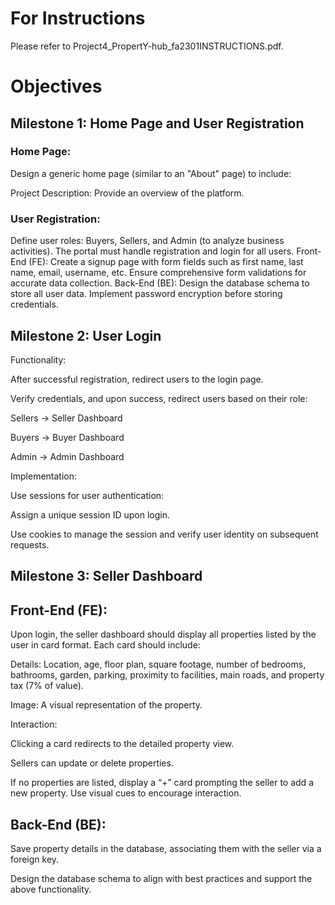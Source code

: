 # For Instructions 
Please refer to Project4_PropertY-hub_fa2301INSTRUCTIONS.pdf. 

# Objectives 
## Milestone 1: Home Page and User Registration 
 ### Home Page:
 Design a generic home page (similar to an "About" page) to include:

Project Description: Provide an overview of the platform.

### User Registration:
Define user roles: Buyers, Sellers, and Admin (to analyze business activities).
The portal must handle registration and login for all users.
Front-End (FE):
Create a signup page with form fields such as first name, last name, email, username, etc.
Ensure comprehensive form validations for accurate data collection.
Back-End (BE):
Design the database schema to store all user data.
Implement password encryption before storing credentials.
##  Milestone 2: User Login
Functionality:

After successful registration, redirect users to the login page.

Verify credentials, and upon success, redirect users based on their role:

Sellers → Seller Dashboard

Buyers → Buyer Dashboard

Admin → Admin Dashboard

Implementation:

Use sessions for user authentication:

Assign a unique session ID upon login.

Use cookies to manage the session and verify user identity on subsequent requests.

##  Milestone 3: Seller Dashboard

## Front-End (FE):

Upon login, the seller dashboard should display all properties listed by the user in card format. Each card should include:

Details: Location, age, floor plan, square footage, number of bedrooms, bathrooms, garden, parking, proximity to facilities, main roads, and property tax (7% of value).

Image: A visual representation of the property.

Interaction:

Clicking a card redirects to the detailed property view.

Sellers can update or delete properties.

If no properties are listed, display a “+” card prompting the seller to add a new property. Use visual cues to encourage interaction.

## Back-End (BE):

Save property details in the database, associating them with the seller via a foreign key.

Design the database schema to align with best practices and support the above functionality.

